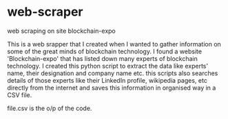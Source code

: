 # web-scraper
web scraping on site blockchain-expo


This is a web srapper that I created when I wanted to gather information on some of the great minds of blockchain technology. I found a website 'Blockchain-expo' that has listed down many experts of blockchain technology. I created this python script to extract the data like experts' name, their designation and company name etc. this scripts also searches details of those experts like their LinkedIn profile, wikipedia pages, etc directly from the internet and saves this information in organised way in a CSV file.

file.csv is the o/p of the code.
